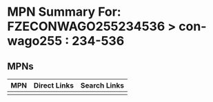 



# MPN Summary For: FZECONWAGO255234536 > con-wago255 : 234-536

## MPNs
  

|MPN|Direct Links|Search Links|
| :--- | :--- | :--- |
||||
